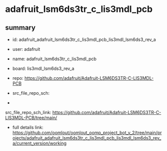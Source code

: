 # adafruit_lsm6ds3tr_c_lis3mdl_pcb
 
## summary 
* id: adafruit_adafruit_lsm6ds3tr_c_lis3mdl_pcb_lis3mdl_lsm6ds3_rev_a
* user: adafruit
* name: adafruit_lsm6ds3tr_c_lis3mdl_pcb
* board: lis3mdl_lsm6ds3_rev_a
* repo: https://github.com/adafruit/Adafruit-LSM6DS3TR-C-LIS3MDL-PCB



* src_file_repo_sch: 
*
 src_file_repo_sch_link: https://github.com/adafruit/Adafruit-LSM6DS3TR-C-LIS3MDL-PCB/tree/main/
* full details link: https://github.com/oomlout/oomlout_oomp_project_bot_v_2/tree/main/projects/adafruit_adafruit_lsm6ds3tr_c_lis3mdl_pcb_lis3mdl_lsm6ds3_rev_a/current_version/working  






